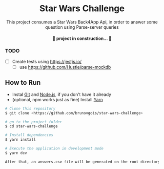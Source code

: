 <h1 align="center">Star Wars Challenge</h1>
<p align="center">This project consumes a Star Wars Back4App Api, in order to answer some question using Parse-server queries</p>

<h4 align="center"> 
	🚧  project in construction...  🚧
</h4>

### TODO

- [ ] Create tests using https://jestjs.io/
  - [ ] use https://github.com/Hustle/parse-mockdb

## How to Run
- Instal [Git](https://git-scm.com) and [Node.js](https://nodejs.org/en/), if you don't have it already
- (optional, npm works just as fine) Install [Yarn](https://yarnpkg.com/)
```bash
# Clone this repository
$ git clone <https://github.com/brunovgois/star-wars-challenge>

# go to the project folder
$ cd star-wars-challenge

# Install dependencies
$ yarn install

# Execute the application in development mode
$ yarn dev

After that, an answers.csv file will be generated on the root directory of the project
